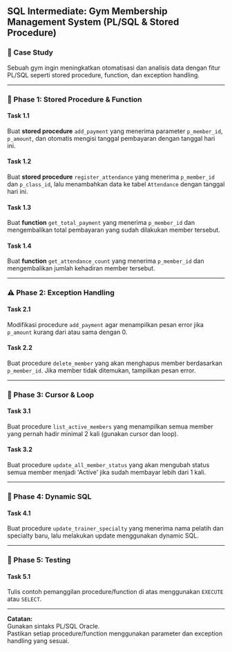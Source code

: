## SQL Intermediate: Gym Membership Management System (PL/SQL & Stored Procedure)

### 🧠 Case Study
Sebuah gym ingin meningkatkan otomatisasi dan analisis data dengan fitur PL/SQL seperti stored procedure, function, dan exception handling.

---

### 🔧 Phase 1: Stored Procedure & Function

#### Task 1.1
Buat **stored procedure** `add_payment` yang menerima parameter `p_member_id`, `p_amount`, dan otomatis mengisi tanggal pembayaran dengan tanggal hari ini.

#### Task 1.2
Buat **stored procedure** `register_attendance` yang menerima `p_member_id` dan `p_class_id`, lalu menambahkan data ke tabel `Attendance` dengan tanggal hari ini.

#### Task 1.3
Buat **function** `get_total_payment` yang menerima `p_member_id` dan mengembalikan total pembayaran yang sudah dilakukan member tersebut.

#### Task 1.4
Buat **function** `get_attendance_count` yang menerima `p_member_id` dan mengembalikan jumlah kehadiran member tersebut.

---

### ⚠️ Phase 2: Exception Handling

#### Task 2.1
Modifikasi procedure `add_payment` agar menampilkan pesan error jika `p_amount` kurang dari atau sama dengan 0.

#### Task 2.2
Buat procedure `delete_member` yang akan menghapus member berdasarkan `p_member_id`. Jika member tidak ditemukan, tampilkan pesan error.

---

### 🔄 Phase 3: Cursor & Loop

#### Task 3.1
Buat procedure `list_active_members` yang menampilkan semua member yang pernah hadir minimal 2 kali (gunakan cursor dan loop).

#### Task 3.2
Buat procedure `update_all_member_status` yang akan mengubah status semua member menjadi 'Active' jika sudah membayar lebih dari 1 kali.

---

### 📝 Phase 4: Dynamic SQL

#### Task 4.1
Buat procedure `update_trainer_specialty` yang menerima nama pelatih dan specialty baru, lalu melakukan update menggunakan dynamic SQL.

---

### 🧪 Phase 5: Testing

#### Task 5.1
Tulis contoh pemanggilan procedure/function di atas menggunakan `EXECUTE` atau `SELECT`.

---

**Catatan:**  
Gunakan sintaks PL/SQL Oracle.  
Pastikan setiap procedure/function menggunakan parameter dan exception handling yang sesuai.